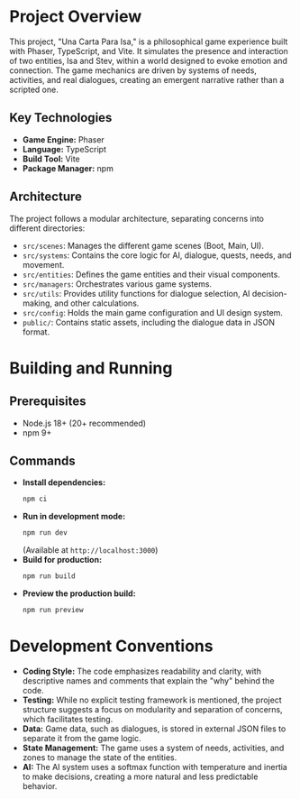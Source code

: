 # Project Overview

This project, "Una Carta Para Isa," is a philosophical game experience built with Phaser, TypeScript, and Vite. It simulates the presence and interaction of two entities, Isa and Stev, within a world designed to evoke emotion and connection. The game mechanics are driven by systems of needs, activities, and real dialogues, creating an emergent narrative rather than a scripted one.

## Key Technologies

*   **Game Engine:** Phaser
*   **Language:** TypeScript
*   **Build Tool:** Vite
*   **Package Manager:** npm

## Architecture

The project follows a modular architecture, separating concerns into different directories:

*   `src/scenes`: Manages the different game scenes (Boot, Main, UI).
*   `src/systems`: Contains the core logic for AI, dialogue, quests, needs, and movement.
*   `src/entities`: Defines the game entities and their visual components.
*   `src/managers`: Orchestrates various game systems.
*   `src/utils`: Provides utility functions for dialogue selection, AI decision-making, and other calculations.
*   `src/config`: Holds the main game configuration and UI design system.
*   `public/`: Contains static assets, including the dialogue data in JSON format.

# Building and Running

## Prerequisites

*   Node.js 18+ (20+ recommended)
*   npm 9+

## Commands

*   **Install dependencies:**
    ```bash
    npm ci
    ```
*   **Run in development mode:**
    ```bash
    npm run dev
    ```
    (Available at `http://localhost:3000`)
*   **Build for production:**
    ```bash
    npm run build
    ```
*   **Preview the production build:**
    ```bash
    npm run preview
    ```

# Development Conventions

*   **Coding Style:** The code emphasizes readability and clarity, with descriptive names and comments that explain the "why" behind the code.
*   **Testing:** While no explicit testing framework is mentioned, the project structure suggests a focus on modularity and separation of concerns, which facilitates testing.
*   **Data:** Game data, such as dialogues, is stored in external JSON files to separate it from the game logic.
*   **State Management:** The game uses a system of needs, activities, and zones to manage the state of the entities.
*   **AI:** The AI system uses a softmax function with temperature and inertia to make decisions, creating a more natural and less predictable behavior.
